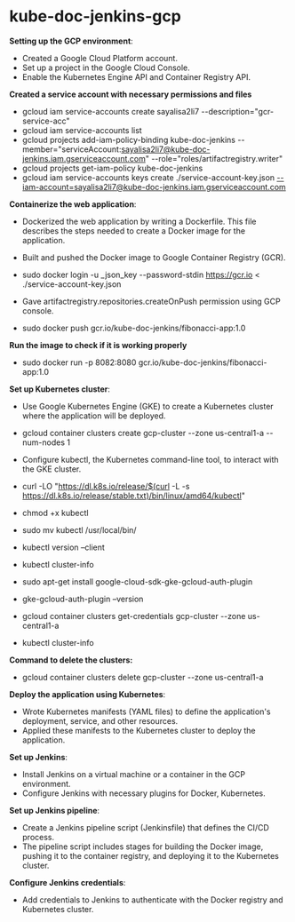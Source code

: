 # kube-doc-jenkins-gcp

**Setting up the GCP environment**:

- Created a Google Cloud Platform account.
- Set up a project in the Google Cloud Console.
- Enable the Kubernetes Engine API and Container Registry API.

**Created a service account with necessary permissions and files**

- gcloud iam service-accounts create sayalisa2li7 --description="gcr-service-acc"
- gcloud iam service-accounts list
- gcloud projects add-iam-policy-binding kube-doc-jenkins     --member="serviceAccount:sayalisa2li7@kube-doc-jenkins.iam.gserviceaccount.com"     --role="roles/artifactregistry.writer"
- gcloud projects get-iam-policy kube-doc-jenkins
- gcloud iam service-accounts keys create ./service-account-key.json <--iam-account=sayalisa2li7@kube-doc-jenkins.iam.gserviceaccount.com>

**Containerize the web application**:

- Dockerized the web application by writing a Dockerfile. This file describes the steps needed to create a Docker image for the application.
- Built and pushed the Docker image to Google Container Registry (GCR).

- sudo docker login -u \_json\_key --password-stdin https://gcr.io < ./service-account-key.json
- Gave artifactregistry.repositories.createOnPush permission using GCP console.
- sudo docker push gcr.io/kube-doc-jenkins/fibonacci-app:1.0

**Run the image to check if it is working properly**

- sudo docker run -p 8082:8080 gcr.io/kube-doc-jenkins/fibonacci-app:1.0

**Set up Kubernetes cluster**:

- Use Google Kubernetes Engine (GKE) to create a Kubernetes cluster where the application will be deployed.
- gcloud container clusters create gcp-cluster --zone us-central1-a --num-nodes 1
- Configure kubectl, the Kubernetes command-line tool, to interact with the GKE cluster.

- curl -LO "https://dl.k8s.io/release/$(curl -L -s <https://dl.k8s.io/release/stable.txt)/bin/linux/amd64/kubectl>"
- chmod +x kubectl
- sudo mv kubectl /usr/local/bin/
- kubectl version –client
- kubectl cluster-info
- sudo apt-get install google-cloud-sdk-gke-gcloud-auth-plugin
- gke-gcloud-auth-plugin –version
- gcloud container clusters get-credentials gcp-cluster --zone us-central1-a
- kubectl cluster-info

**Command to delete the clusters:**

- gcloud container clusters delete gcp-cluster --zone us-central1-a

**Deploy the application using Kubernetes**:

- Wrote Kubernetes manifests (YAML files) to define the application's deployment, service, and other resources.
- Applied these manifests to the Kubernetes cluster to deploy the application.

**Set up Jenkins**:

- Install Jenkins on a virtual machine or a container in the GCP environment.
- Configure Jenkins with necessary plugins for Docker, Kubernetes.

**Set up Jenkins pipeline**:

- Create a Jenkins pipeline script (Jenkinsfile) that defines the CI/CD process.
- The pipeline script includes stages for building the Docker image, pushing it to the container registry, and deploying it to the Kubernetes cluster.

**Configure Jenkins credentials**:

- Add credentials to Jenkins to authenticate with the Docker registry and Kubernetes cluster.
